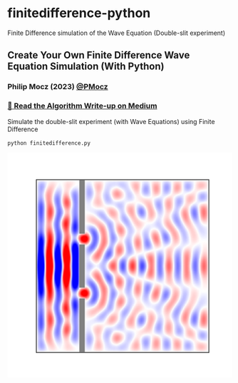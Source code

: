# finitedifference-python
Finite Difference simulation of the Wave Equation (Double-slit experiment)

## Create Your Own Finite Difference Wave Equation Simulation (With Python)

### Philip Mocz (2023) [@PMocz](https://twitter.com/PMocz)

### [📝 Read the Algorithm Write-up on Medium](https://philip-mocz.medium.com/create-your-own-finite-difference-wave-equation-simulation-with-python-3971617f825e)

Simulate the double-slit experiment (with Wave Equations) using Finite Difference


```
python finitedifference.py
```

![Simulation](./finitedifference.png)
